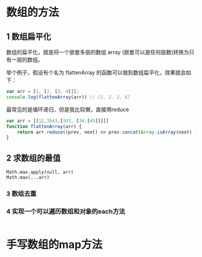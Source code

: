# 数组的方法
## 1 数组扁平化
数组的扁平化，就是将一个嵌套多层的数组 array (嵌套可以是任何层数)转换为只有一层的数组。

举个例子，假设有个名为 flattenArray 的函数可以做到数组扁平化，效果就会如下：

```javascript
var arr = [1, [2, [3, 4]]];
console.log(flattenArray(arr)) // [1, 2, 3, 4]
```
最常见的是循环递归，但是我比较懒，直接用reduce
```javascript
var arr = [[12,3543,[343, [34,[45]]]]]
function flattenArray(arr) {
    return arr.reduce((prev, next) => prev.concat(Array.isArray(next) ? flattenArray(next) : next, [])
}
```
## 2 求数组的最值
```
Math.max.apply(null, arr)
Math.max(...arr)
```
### 3 数组去重

### 4 实现一个可以遍历数组和对象的each方法
```
```
# 手写数组的map方法